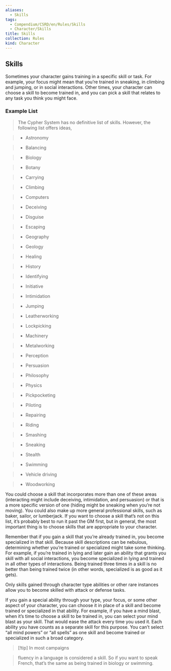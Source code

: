 ```yaml
---
aliases:
  - Skills
tags:
  - Compendium/CSRD/en/Rules/Skills
  - Character/Skills
title: Skills
collection: Rules
kind: Character
---
```

## Skills  
  
  
Sometimes your character gains training in a specific skill or task. For example, your focus might mean that you’re trained in sneaking, in climbing and jumping, or in social interactions. Other times, your character can choose a skill to become trained in, and you can pick a skill that relates to any task you think you might face.  
  
### Example List  
>The Cypher System has no definitive list of skills. However, the following list offers ideas,   
>- Astronomy  
>- Balancing  
>- Biology  
>- Botany  
>- Carrying  
>- Climbing  
>- Computers  
>- Deceiving  
>- Disguise  
>- Escaping  
>- Geography  
>- Geology  
>- Healing  
>- History  
>- Identifying  
>- Initiative  
>- Intimidation  
>- Jumping  
>- Leatherworking  
>- Lockpicking  
>- Machinery  
>- Metalworking  
>- Perception  
>- Persuasion  
>- Philosophy  
>- Physics  
>- Pickpocketing  
>- Piloting  
>- Repairing  
>- Riding  
>- Smashing  
>- Sneaking  
>- Stealth  
>- Swimming  
>- Vehicle driving  
>- Woodworking  
  
You could choose a skill that incorporates more than one of these areas (interacting might include deceiving, intimidation, and persuasion) or that is a more specific version of one (hiding might be sneaking when you’re not moving). You could also make up more general professional skills, such as baker, sailor, or lumberjack. If you want to choose a skill that’s not on this list, it’s probably best to run it past the GM first, but in general, the most important thing is to choose skills that are appropriate to your character.  
  
Remember that if you gain a skill that you’re already trained in, you become specialized in that skill. Because skill descriptions can be nebulous, determining whether you’re trained or specialized might take some thinking. For example, if you’re trained in lying and later gain an ability that grants you skill with all social interactions, you become specialized in lying and trained in all other types of interactions. Being trained three times in a skill is no better than being trained twice (in other words, specialized is as good as it gets).  
  
Only skills gained through character type abilities or other rare instances allow you to become skilled with attack or defense tasks.  
  
If you gain a special ability through your type, your focus, or some other aspect of your character, you can choose it in place of a skill and become trained or specialized in that ability. For example, if you have a mind blast, when it’s time to choose a skill to be trained in, you can select your mind blast as your skill. That would ease the attack every time you used it. Each ability you have counts as a separate skill for this purpose. You can’t select “all mind powers” or “all spells” as one skill and become trained or specialized in such a broad category.  
  
>[!tip] In most campaigns    
>fluency in a language is considered a skill. So if you want to speak French, that’s the same as being trained in biology or swimming.  
